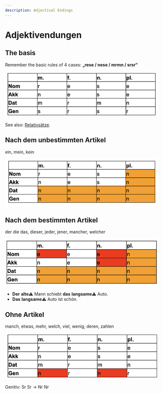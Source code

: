 ```yaml
---
description: Adjectival Endings
---
```


# Adjektivendungen

## The basis

Remember the basic rules of 4 cases: **„rese / nese / mrmn / srsr“**

![](../../.gitbook/assets/image.png)

See also: [Relativsätze](../satzverbindungen/relativsaetze.md).

## Nach dem unbestimmten Artikel

ein, mein, kein

![](../../.gitbook/assets/image%20%281%29.png)

## Nach dem bestimmten Artikel

der die das, dieser, jeder, jener, mancher, welcher

![](../../.gitbook/assets/image%20%282%29.png)

* **Der** **alte**⚠️ Mann schiebt **das** **langsame**⚠️ Auto.
* **Das** **langsame**⚠️ Auto ist schön.

## **Ohne Artikel**

manch, etwas, mehr, welch, viel, wenig, deren, zahlen

![](../../.gitbook/assets/image%20%283%29.png)

Genitiv: Sr Sr -&gt; Nr Nr

